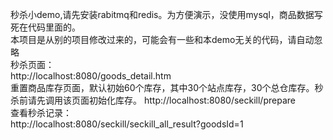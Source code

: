 秒杀小demo,请先安装rabitmq和redis。为方便演示，没使用mysql，商品数据写死在代码里面的。  
本项目是从别的项目修改过来的，可能会有一些和本demo无关的代码，请自动忽略  
秒杀页面：  
http://localhost:8080/goods_detail.htm  
重置商品库存页面，默认初始60个库存，其中30个站点库存，30个总仓库存。秒杀前请先调用该页面初始化库存。
http://localhost:8080/seckill/prepare  
查看秒杀记录：  
http://localhost:8080/seckill/seckill_all_result?goodsId=1  

